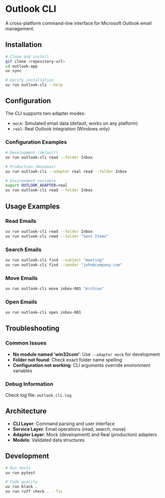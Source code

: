 # Outlook CLI

A cross-platform command-line interface for Microsoft Outlook email management.

## Installation

```bash
# Clone and install
git clone <repository-url>
cd outlook-app
uv sync

# Verify installation
uv run outlook-cli --help
```

## Configuration

The CLI supports two adapter modes:

- `mock`: Simulated email data (default, works on any platform)
- `real`: Real Outlook integration (Windows only)

### Configuration Examples

```bash
# Development (default)
uv run outlook-cli read --folder Inbox

# Production (Windows)
uv run outlook-cli --adapter real read --folder Inbox

# Environment variable
export OUTLOOK_ADAPTER=real
uv run outlook-cli read --folder Inbox
```

## Usage Examples

### Read Emails
```bash
uv run outlook-cli read --folder Inbox
uv run outlook-cli read --folder "Sent Items"
```

### Search Emails
```bash
uv run outlook-cli find --subject "meeting"
uv run outlook-cli find --sender "john@company.com"
```

### Move Emails
```bash
uv run outlook-cli move inbox-001 "Archive"
```

### Open Emails
```bash
uv run outlook-cli open inbox-001
```

## Troubleshooting

### Common Issues

- **No module named 'win32com'**: Use `--adapter mock` for development
- **Folder not found**: Check exact folder name spelling
- **Configuration not working**: CLI arguments override environment variables

### Debug Information

Check log file: `outlook_cli.log`

## Architecture

- **CLI Layer**: Command parsing and user interface
- **Service Layer**: Email operations (read, search, move)
- **Adapter Layer**: Mock (development) and Real (production) adapters
- **Models**: Validated data structures

## Development

```bash
# Run tests
uv run pytest

# Code quality
uv run black .
uv run ruff check . --fix
```
